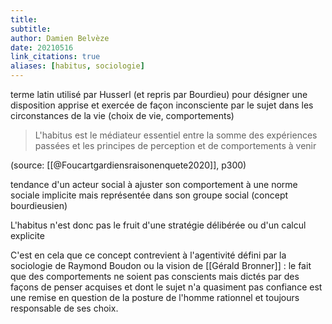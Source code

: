 ```yaml
---
title: 
subtitle:
author: Damien Belvèze
date: 20210516
link_citations: true
aliases: [habitus, sociologie]
---
```

terme latin utilisé par Husserl (et repris par Bourdieu) pour désigner une disposition apprise et exercée de façon inconsciente par le sujet dans les circonstances de la vie (choix de vie, comportements)

>L'habitus est le médiateur essentiel entre la somme des expériences passées et les principes de perception et de comportements à venir

(source: [[@Foucartgardiensraisonenquete2020]], p300)

tendance d'un acteur social à ajuster son comportement à une norme sociale implicite mais représentée dans son groupe social (concept bourdieusien)

L'habitus n'est donc pas le fruit d'une stratégie délibérée ou d'un calcul explicite

C'est en cela que ce concept contrevient à l'agentivité défini par la sociologie de Raymond Boudon ou la vision de [[Gérald Bronner]] : le fait que des comportements ne soient pas conscients mais dictés par des façons de penser acquises et dont le sujet n'a quasiment pas confiance est une remise en question de la posture de l'homme rationnel et toujours responsable de ses choix.